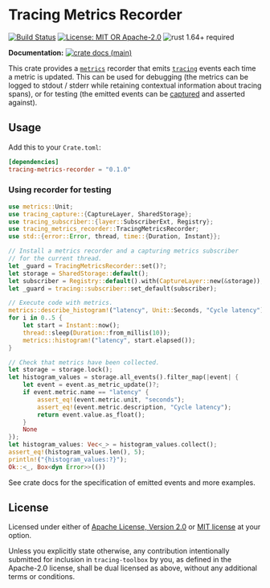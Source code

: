 # Tracing Metrics Recorder

[![Build Status](https://github.com/slowli/tracing-toolbox/workflows/CI/badge.svg?branch=main)](https://github.com/slowli/tracing-toolbox/actions)
[![License: MIT OR Apache-2.0](https://img.shields.io/badge/License-MIT%2FApache--2.0-blue)](https://github.com/slowli/tracing-toolbox#license)
![rust 1.64+ required](https://img.shields.io/badge/rust-1.64+-blue.svg?label=Required%20Rust)

**Documentation:**
[![crate docs (main)](https://img.shields.io/badge/main-yellow.svg?label=docs)](https://slowli.github.io/tracing-toolbox/tracing_metrics_recorder/)

This crate provides a [`metrics`] recorder that emits [`tracing`] events
each time a metric is updated. This can be used for debugging
(the metrics can be logged to stdout / stderr while retaining contextual information
about tracing spans), or for testing (the emitted events can be [captured][`tracing-capture`]
and asserted against).

## Usage

Add this to your `Crate.toml`:

```toml
[dependencies]
tracing-metrics-recorder = "0.1.0"
```

### Using recorder for testing

```rust
use metrics::Unit;
use tracing_capture::{CaptureLayer, SharedStorage};
use tracing_subscriber::{layer::SubscriberExt, Registry};
use tracing_metrics_recorder::TracingMetricsRecorder;
use std::{error::Error, thread, time::{Duration, Instant}};

// Install a metrics recorder and a capturing metrics subscriber
// for the current thread.
let _guard = TracingMetricsRecorder::set()?;
let storage = SharedStorage::default();
let subscriber = Registry::default().with(CaptureLayer::new(&storage));
let _guard = tracing::subscriber::set_default(subscriber);

// Execute code with metrics.
metrics::describe_histogram!("latency", Unit::Seconds, "Cycle latency");
for i in 0..5 {
    let start = Instant::now();
    thread::sleep(Duration::from_millis(10));
    metrics::histogram!("latency", start.elapsed());
}

// Check that metrics have been collected.
let storage = storage.lock();
let histogram_values = storage.all_events().filter_map(|event| {
    let event = event.as_metric_update()?;
    if event.metric.name == "latency" {
        assert_eq!(event.metric.unit, "seconds");
        assert_eq!(event.metric.description, "Cycle latency");
        return event.value.as_float();
    }
    None
});
let histogram_values: Vec<_> = histogram_values.collect();
assert_eq!(histogram_values.len(), 5);
println!("{histogram_values:?}");
Ok::<_, Box<dyn Error>>(())
```

See crate docs for the specification of emitted events and more examples.

## License

Licensed under either of [Apache License, Version 2.0](LICENSE-APACHE)
or [MIT license](LICENSE-MIT) at your option.

Unless you explicitly state otherwise, any contribution intentionally submitted
for inclusion in `tracing-toolbox` by you, as defined in the Apache-2.0 license,
shall be dual licensed as above, without any additional terms or conditions.

[`metrics`]: https://crates.io/crates/metrics
[`tracing`]: https://crates.io/crates/tracing
[`tracing-capture`]: https://crates.io/crates/tracing-capture
